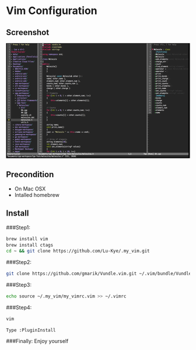 # Vim Configuration

## Screenshot
![](screenshot1.png)

## Precondition
- On Mac OSX
- Intalled homebrew

## Install
###Step1:
```bash
brew install vim
brew install ctags
cd ~ && git clone https://github.com/Lu-Kye/.my_vim.git
```

###Step2:
```bash
git clone https://github.com/gmarik/Vundle.vim.git ~/.vim/bundle/Vundle.vim
```

###Step3:
```bash
echo source ~/.my_vim/my_vimrc.vim >> ~/.vimrc   
```    

###Step4:
```bash
vim
```
    Type :PluginInstall

###Finally:
    Enjoy yourself
